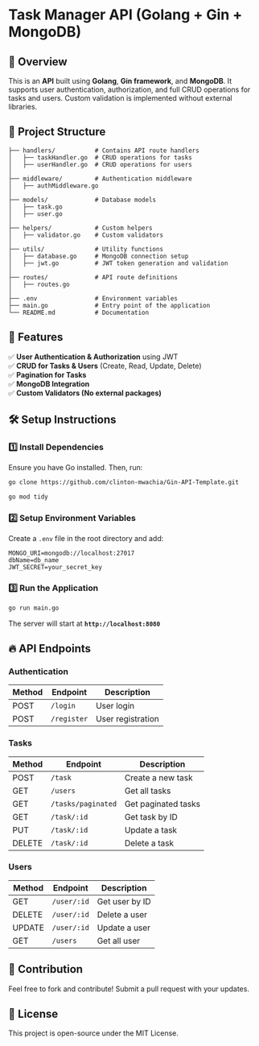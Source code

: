 # Task Manager API (Golang + Gin + MongoDB)

## 📌 Overview

This is an **API** built using **Golang**, **Gin framework**, and **MongoDB**. It supports user authentication, authorization, and full CRUD operations for tasks and users. Custom validation is implemented without external libraries.

## 📂 Project Structure

```
├── handlers/           # Contains API route handlers
│   ├── taskHandler.go  # CRUD operations for tasks
│   ├── userHandler.go  # CRUD operations for users
│
├── middleware/         # Authentication middleware
│   ├── authMiddleware.go
│
├── models/             # Database models
│   ├── task.go
│   ├── user.go
│
├── helpers/            # Custom helpers
│   ├── validator.go    # Custom validators
│
├── utils/              # Utility functions
│   ├── database.go     # MongoDB connection setup
│   ├── jwt.go          # JWT token generation and validation
│
├── routes/             # API route definitions
│   ├── routes.go
│
├── .env                # Environment variables
├── main.go             # Entry point of the application
└── README.md           # Documentation
```

## 🚀 Features

✅ **User Authentication & Authorization** using JWT  
✅ **CRUD for Tasks & Users** (Create, Read, Update, Delete)  
✅ **Pagination for Tasks**  
✅ **MongoDB Integration**  
✅ **Custom Validators (No external packages)**

## 🛠 Setup Instructions

### 1️⃣ Install Dependencies

Ensure you have Go installed. Then, run:

```sh
go clone https://github.com/clinton-mwachia/Gin-API-Template.git
```

```sh
go mod tidy
```

### 2️⃣ Setup Environment Variables

Create a `.env` file in the root directory and add:

```env
MONGO_URI=mongodb://localhost:27017
dbName=db_name
JWT_SECRET=your_secret_key
```

### 3️⃣ Run the Application

```sh
go run main.go
```

The server will start at **`http://localhost:8080`**

## 🔥 API Endpoints

### Authentication

| Method | Endpoint    | Description       |
| ------ | ----------- | ----------------- |
| POST   | `/login`    | User login        |
| POST   | `/register` | User registration |

### Tasks

| Method | Endpoint           | Description         |
| ------ | ------------------ | ------------------- |
| POST   | `/task`            | Create a new task   |
| GET    | `/users`           | Get all tasks       |
| GET    | `/tasks/paginated` | Get paginated tasks |
| GET    | `/task/:id`        | Get task by ID      |
| PUT    | `/task/:id`        | Update a task       |
| DELETE | `/task/:id`        | Delete a task       |

### Users

| Method | Endpoint    | Description    |
| ------ | ----------- | -------------- |
| GET    | `/user/:id` | Get user by ID |
| DELETE | `/user/:id` | Delete a user  |
| UPDATE | `/user/:id` | Update a user  |
| GET    | `/users`    | Get all user   |

## 📌 Contribution

Feel free to fork and contribute! Submit a pull request with your updates.

## 📜 License

This project is open-source under the MIT License.
